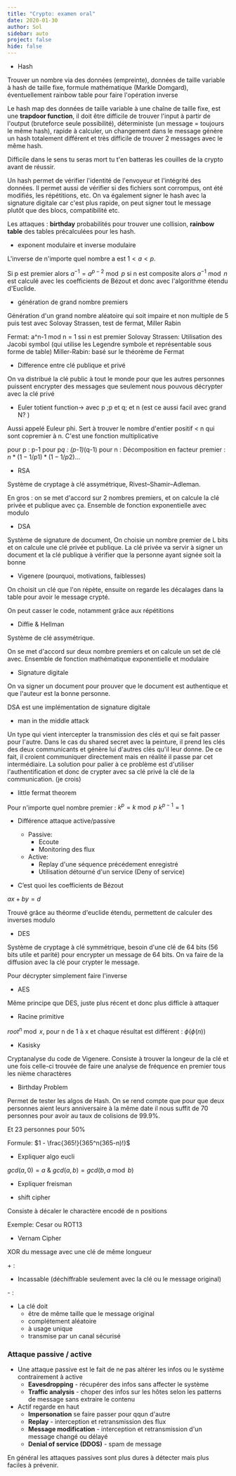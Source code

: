 ```yaml
---
title: "Crypto: examen oral"
date: 2020-01-30
author: Sol
sidebar: auto
project: false
hide: false
---
```


- Hash

Trouver un nombre via des données (empreinte), données de taille variable à hash de taille fixe, formule mathématique (Markle Domgard), éventuellement rainbow table pour faire l'opération inverse

Le hash map des données de taille variable à une chaîne de taille fixe, est une **trapdoor function**, il doit être difficile de trouver l'input à partir de l'output (bruteforce seule possibilité), déterministe (un message = toujours le même hash), rapide à calculer, un changement dans le message génère un hash totalement différent et très difficile de trouver 2 messages avec le même hash.

Difficile dans le sens tu seras mort tu t'en batteras les couilles de la crypto avant de réussir.

Un hash permet de vérifier l'identité de l'envoyeur et l'intégrité des données. Il permet aussi de vérifier si des fichiers sont corrompus, ont été modifiés, les répétitions, etc.
On va également signer le hash avec la signature digitale car c'est plus rapide, on peut signer tout le message plutôt que des blocs, compatibilité etc.

Les attaques : **birthday** probabilités pour trouver une collision, **rainbow table** des tables précalculées pour les hash.


- exponent modulaire et inverse modulaire

L'inverse de n'importe quel nombre a est $1 < a < p$.

Si p est premier alors $a^{−1} = a^{p−2} \bmod p$
si n est composite alors $a^{−1} \bmod n$ est calculé avec les coefficients de Bézout et donc avec l'algorithme étendu d'Euclide.

- génération de grand nombre premiers

Génération d'un grand nombre aléatoire qui soit impaire et non multiple de 5 puis test avec Solovay Strassen, test de fermat, Miller Rabin

Fermat: a^n-1 mod n = 1 ssi n est premier
Solovay Strassen: Utilisation des Jacobi symbol (qui utilise les Legendre symbole et représentable sous forme de table)
Miller-Rabin: basé sur le théorème de Fermat

- Difference entre clé publique et privé

On va distribué la clé public à tout le monde pour que les autres personnes puissent encrypter des messages que seulement nous pouvous décrypter avec la clé privé

- Euler totient function-> avec p ;p et q; et n (est ce aussi facil avec grand N? )

Aussi appelé Euleur phi. Sert à trouver le nombre d'entier positif < n qui sont copremier à n. C'est une fonction multiplicative

pour p : p-1
pour p*q : (p-1)*(q-1)
pour n : Décomposition en facteur premier : $n*(1-1/p1)*(1-1/p2)$...

- RSA

Système de cryptage à clé assymétrique, Rivest–Shamir–Adleman.

En gros : on se met d'accord sur 2 nombres premiers, et on calcule la clé privée et publique avec ça. Ensemble de fonction exponentielle avec modulo

- DSA

Système de signature de document, On choisie un nombre premier de L bits et on calcule une clé privée et publique. La clé privée va servir à signer un document et la clé publique à vérifier que la personne ayant signée soit la bonne

- Vigenere (pourquoi, motivations, faiblesses)

On choisit un clé que l'on répète, ensuite on regarde les décalages dans la table pour avoir le message crypté.

On peut casser le code, notamment grâce aux répétitions

- Diffie & Hellman

Système de clé assymétrique.

On se met d'accord sur deux nombre premiers et on calcule un set de clé avec. Ensemble de fonction mathématique exponentielle et modulaire

- Signature digitale

On va signer un document pour prouver que le document est authentique et que l'auteur est la bonne personne.

DSA est une implémentation de signature digitale

- man in the middle attack

Un type qui vient intercepter la transmission des clés et qui se fait passer pour l'autre. Dans le cas du shared secret avec la peinture, il prend les clés des deux communicants et génère lui d'autres clés qu'il leur donne. De ce fait, il croient communiquer directement mais en réalité il passe par cet intermédiaire. La solution pour palier à ce problème est d'utiliser l'authentification et donc de crypter avec sa clé privé la clé de la communication. (je crois)

- little fermat theorem

Pour n'importe quel nombre premier :
$k^p = k \bmod p$
$k^{p-1} = 1$

- Différence attaque active/passive
    - Passive:
        - Ecoute
        - Monitoring des flux
    - Active:
        - Replay d'une séquence précédement enregistré
        - Utilisation détourné d'un service (Deny of service)

- C’est quoi les coefficients de Bézout

$ax + by = d$

Trouvé grâce au théorme d'euclide étendu, permettent de calculer des inverses modulo

- DES

Système de cryptage à clé symmétrique, besoin d'une clé de 64 bits (56 bits utile et parité) pour encrypter un message de 64 bits. On va faire de la diffusion avec la clé pour crypter le message.

Pour décrypter simplement faire l'inverse

- AES

Même principe que DES, juste plus récent et donc plus difficle à attaquer

- Racine primitive

$root^n \bmod x$, pour n de 1 à x et chaque résultat est différent : $\phi(\phi(n))$

- Kasisky

Cryptanalyse du code de Vigenere. Consiste à trouver la longeur de la clé et une fois celle-ci trouvée de faire une analyse de fréquence en premier tous les nième charactères

- Birthday Problem

Permet de tester les algos de Hash. On se rend compte que pour que deux personnes aient leurs anniversaire à la même date il nous suffit de 70 personnes pour avoir au taux de colisions de 99.9%.

Et 23 personnes pour 50%

Formule:
$1 - \frac{365!}{365^n(365-n)!}$

- Expliquer algo eucli

$gcd(a, 0) = a$ & $gcd(a, b) = gcd(b, a \bmod b)$

- Expliquer freisman



- shift cipher

Consiste à décaler le charactère encodé de n positions

Exemple: Cesar ou ROT13

- Vernam Cipher

XOR du message avec une clé de même longueur

\+ :
- Incassable (déchiffrable seulement avec la clé ou le message original)

\- :
- La clé doit
    - être de même taille que le message original
    - complétement aléatoire
    - à usage unique
    - transmise par un canal sécurisé

### Attaque passive / active

- Une attaque passive est le fait de ne pas altérer les infos ou le système contrairement à active
    - **Eavesdropping** - récupérer des infos sans affecter le système
    - **Traffic analysis** - choper des infos sur les hôtes selon les patterns de message sans extraire le contenu
- Actif regarde en haut
    - **Impersonation** se faire passer pour qqun d'autre
    - **Replay** - interception et retransmission des flux
    - **Message modification** - interception et retransmission d'un message changé ou délayé
    - **Denial of service (DDOS)** - spam de message

En général les attaques passives sont plus dures à détecter mais plus faciles à prévenir.